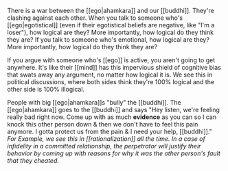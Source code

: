 There is a war between the [[ego|ahamkara]] and our [[buddhi]]. They're clashing against each other. 
	When you talk to someone who's [[ego|egotistical]] (even if their egotistical beliefs are negative, like "I'm a loser"), how logical are they? More importantly, how logical do they think they are? If you talk to someone who's emotional, how logical are they? More importantly, how logical do they think they are?

If you argue with someone who's [[ego]] is active, you aren't going to get anywhere.
	It's like their [[mind]] has this impervious shield of cognitive bias that swats away any argument, no matter how logical it is.
		We see this in political discussions, where both sides think they're 100% logical and the other side is 100% illogical.
		
People with big [[ego|ahamkara]]s "bully" the [[buddhi]].
	The [[ego|ahamkara]] goes to the [[buddhi]] and says "Hey listen, we're feeling really bad right now. Come up with as much **evidence** as you can so I can knock this other person down & then we don't have to feel this pain anymore. I gotta protect us from the pain & I need your help, [[buddhi]]."		
		*For Example, we see this in [[rationalization]] all the time. In a case of infidelity in a committed relationship, the perpetrator will justify their behavior by coming up with reasons for why it was the other person's fault that they cheated.*